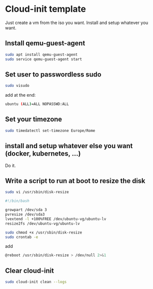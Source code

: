 # Cloud-init template

Just create a vm from the iso you want. Install and setup whatever you want.

## Install qemu-guest-agent

```bash
sudo apt install qemu-guest-agent
sudo service qemu-guest-agent start
```

## Set user to passwordless sudo

```bash
sudo visudo
```

add at the end:

```bash
ubuntu (ALL)=ALL NOPASSWD:ALL
```

## Set your timezone

```bash
sudo timedatectl set-timezone Europe/Rome
```

## install and setup whatever else you want (docker, kubernetes, ...)

Do it.

## Write a script to run at boot to resize the disk

```bash
sudo vi /usr/sbin/disk-resize
```

```bash
#!/bin/bash

growpart /dev/sda 3
pvresize /dev/sda3
lvextend -l +100%FREE /dev/ubuntu-vg/ubuntu-lv
resize2fs /dev/ubuntu-vg/ubuntu-lv
```

```bash
sudo chmod +x /usr/sbin/disk-resize
sudo crontab -e
```

add

```bash
@reboot /usr/sbin/disk-resize > /dev/null 2>&1
```

## Clear cloud-init

```bash
sudo cloud-init clean --logs
```
